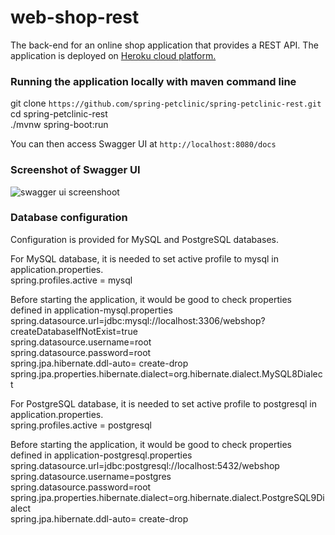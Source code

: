 # web-shop-rest
The back-end for an online shop application that provides a REST API.
The application is deployed on [Heroku cloud platform.](https://web-shop-rest.herokuapp.com/docs)
### Running the application locally with maven command line
   git clone `https://github.com/spring-petclinic/spring-petclinic-rest.git`  
   cd spring-petclinic-rest  
   ./mvnw spring-boot:run

You can then access Swagger UI at `http://localhost:8080/docs`
### Screenshot of Swagger UI
![swagger ui screenshoot](https://res.cloudinary.com/de3ijp4bt/image/upload/v1602459718/swagger_ss_rtpqca.png)
### Database configuration
Configuration is provided for MySQL and PostgreSQL databases.   
     
For MySQL database, it is needed to set active profile to mysql in application.properties.   
spring.profiles.active = mysql  
   
Before starting the application, it would be good to check properties defined in application-mysql.properties    
spring.datasource.url=jdbc:mysql://localhost:3306/webshop?createDatabaseIfNotExist=true  
spring.datasource.username=root   
spring.datasource.password=root   
spring.jpa.hibernate.ddl-auto= create-drop   
spring.jpa.properties.hibernate.dialect=org.hibernate.dialect.MySQL8Dialect  

For PostgreSQL database, it is needed to set active profile to postgresql in application.properties.  
spring.profiles.active = postgresql  
  
Before starting the application, it would be good to check properties defined in application-postgresql.properties   
spring.datasource.url=jdbc:postgresql://localhost:5432/webshop  
spring.datasource.username=postgres   
spring.datasource.password=root   
spring.jpa.properties.hibernate.dialect=org.hibernate.dialect.PostgreSQL9Dialect  
spring.jpa.hibernate.ddl-auto= create-drop

